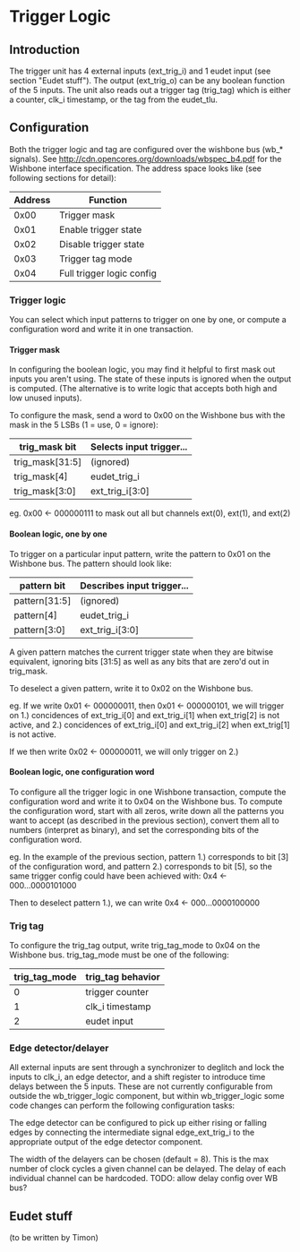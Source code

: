 # Trigger Logic

## Introduction

The trigger unit has 4 external inputs (ext_trig_i) and 1 eudet input
(see section "Eudet stuff"). The output (ext_trig_o) can be any
boolean function of the 5 inputs. The unit also reads out a trigger
tag (trig_tag) which is either a counter, clk_i timestamp, or the tag
from the eudet_tlu.

## Configuration

Both the trigger logic and tag are configured over the wishbone bus
(wb_* signals). See http://cdn.opencores.org/downloads/wbspec_b4.pdf
for the Wishbone interface specification. The address space looks
like (see following sections for detail):

| Address   | Function                  |
| --------- | ------------------------- |
| 0x00      | Trigger mask              |
| 0x01      | Enable trigger state      |
| 0x02      | Disable trigger state     |
| 0x03      | Trigger tag mode          |
| 0x04      | Full trigger logic config |

### Trigger logic

You can select which input patterns to trigger on one by one, or
compute a configuration word and write it in one transaction.

#### Trigger mask

In configuring the boolean logic, you may find it helpful to first
mask out inputs you aren't using. The state of these inputs is ignored
when the output is computed. (The alternative is to write logic that
accepts both high and low unused inputs).

To configure the mask, send a word to 0x00 on the Wishbone bus with
the mask in the 5 LSBs (1 = use, 0 = ignore):

| trig_mask bit   | Selects input trigger...  |
| --------------- | ------------------------- |
| trig_mask[31:5] | (ignored)                 |
| trig_mask[4]    | eudet_trig_i              |
| trig_mask[3:0]  | ext_trig_i[3:0]           |

eg. 0x00 <- 000000111 to mask out all but channels ext(0), ext(1), and ext(2)

#### Boolean logic, one by one

To trigger on a particular input pattern, write the pattern to 0x01 on
the Wishbone bus. The pattern should look like:

| pattern bit     | Describes input trigger...  |
| --------------- | --------------------------- |
| pattern[31:5]   | (ignored)                   |
| pattern[4]      | eudet_trig_i                |
| pattern[3:0]    | ext_trig_i[3:0]             |

A given pattern matches the current trigger state when they are
bitwise equivalent, ignoring bits [31:5] as well as any bits that are
zero'd out in trig_mask.

To deselect a given pattern, write it to 0x02 on the Wishbone bus.

eg. If we write 0x01 <- 000000011, then 0x01 <- 000000101, we will
trigger on 1.) concidences of ext_trig_i[0] and ext_trig_i[1] when
ext_trig[2] is not active, and 2.) concidences of ext_trig_i[0] and
ext_trig_i[2] when ext_trig[1] is not active.

If we then write 0x02 <- 000000011, we will only trigger on 2.)

#### Boolean logic, one configuration word

To configure all the trigger logic in one Wishbone transaction,
compute the configuration word and write it to 0x04 on the Wishbone
bus. To compute the configuration word, start with all zeros, write
down all the patterns you want to accept (as described in the previous
section), convert them all to numbers (interpret as binary), and set
the corresponding bits of the configuration word.

eg. In the example of the previous section, pattern 1.) corresponds to
bit [3] of the configuration word, and pattern 2.) corresponds to bit
[5], so the same trigger config could have been achieved with:
0x4 <- 000...0000101000

Then to deselect pattern 1.), we can write 0x4 <- 000...0000100000

### Trig tag

To configure the trig_tag output, write trig_tag_mode to 0x04 on the
Wishbone bus. trig_tag_mode must be one of the following:

| trig_tag_mode | trig_tag behavior |
| ------------- | ----------------- |
|             0 | trigger counter   |
|             1 | clk_i timestamp   |
|             2 | eudet input       |

### Edge detector/delayer

All external inputs are sent through a synchronizer to deglitch and
lock the inputs to clk_i, an edge detector, and a shift register to
introduce time delays between the 5 inputs. These are not currently
configurable from outside the wb_trigger_logic component, but within
wb_trigger_logic some code changes can perform the following
configuration tasks:

The edge detector can be configured to pick up
either rising or falling edges by connecting the intermediate signal
edge_ext_trig_i to the appropriate output of the edge detector
component.

The width of the delayers can be chosen (default = 8). This is the max
number of clock cycles a given channel can be delayed. The delay of
each individual channel can be hardcoded. TODO: allow delay config
over WB bus?


## Eudet stuff

(to be written by Timon)
